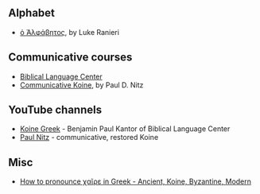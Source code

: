 ## Alphabet

* [ὁ Ἀλφάβητος](https://www.youtube.com/watch?v=pr1laRMrw64&feature=youtu.be), by Luke Ranieri

## Communicative courses

* [Biblical Language Center](https://www.biblicallanguagecenter.com/)
* [Communicative Koine](https://www.youtube.com/playlist?list=PLpxcmJ23ymcWL0Hx5kndU1zS5m6iQFL_8), by Paul D. Nitz

## YouTube channels

* [Koine Greek](https://www.youtube.com/channel/UCJqNqmXwm_Rr-cORhNBq6Xw) - Benjamin Paul Kantor of Biblical Language Center
* [Paul Nitz](https://www.youtube.com/channel/UC9DOj8F2WXeog9SBWMcMW6Q) - communicative, restored Koine

## Misc

* [How to pronounce χαῖρε in Greek - Ancient, Koine, Byzantine, Modern](https://www.youtube.com/watch?v=yCv5dK1DOgw)
